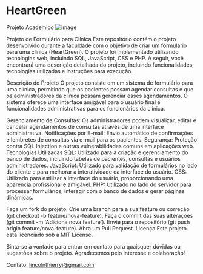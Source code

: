 # HeartGreen
Projeto Academico 
![image](https://github.com/oLincolnThierry/HeartGreen/assets/105237968/dbd48ed0-2d19-4fb8-a517-1e8e73a6b7b6)

Projeto de Formulário para Clínica
Este repositório contém o projeto desenvolvido durante a faculdade com o objetivo de criar um formulário para uma clínica (HeartGreen). O projeto foi implementado utilizando tecnologias web, incluindo SQL, JavaScript, CSS e PHP. A seguir, você encontrará uma descrição detalhada do projeto, incluindo funcionalidades, tecnologias utilizadas e instruções para execução.

Descrição do Projeto
O projeto consiste em um sistema de formulário para uma clínica, permitindo que os pacientes possam agendar consultas e que os administradores da clínica possam gerenciar esses agendamentos. O sistema oferece uma interface amigável para o usuário final e funcionalidades administrativas para os funcionários da clínica.

Gerenciamento de Consultas: Os administradores podem visualizar, editar e cancelar agendamentos de consultas através de uma interface administrativa.
Notificações por E-mail: Envio automático de confirmações e lembretes de consultas via e-mail para os pacientes.
Segurança: Proteção contra SQL Injection e outras vulnerabilidades comuns em aplicações web.
Tecnologias Utilizadas
SQL: Utilizado para a criação e gerenciamento do banco de dados, incluindo tabelas de pacientes, consultas e usuários administradores.
JavaScript: Utilizado para validação de formulários no lado do cliente e para melhorar a interatividade da interface do usuário.
CSS: Utilizado para estilizar a interface do usuário, proporcionando uma aparência profissional e amigável.
PHP: Utilizado no lado do servidor para processar formulários, interagir com o banco de dados e gerar páginas dinâmicas.

Faça um fork do projeto.
Crie uma branch para a sua feature ou correção (git checkout -b feature/nova-feature).
Faça o commit das suas alterações (git commit -m 'Adiciona nova feature').
Envie para o repositório (git push origin feature/nova-feature).
Abra um Pull Request.
Licença
Este projeto está licenciado sob a MIT License.

Sinta-se à vontade para entrar em contato para quaisquer dúvidas ou sugestões sobre o projeto. Agradecemos pelo interesse e colaboração!

Contato: lincolnthierryj@gmail.com
